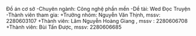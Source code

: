 Đồ án cơ sở
-Chuyên ngành: Công nghệ phần mền
-Dề tài: Wed Đọc Truyện
-Thành viên tham gia:
+Trưởng nhóm: Nguyễn Văn Thịnh, mssv: 2280603107
+Thành viên: Lâm Nguyễn Hoàng Giang , mssv : 2280606708
+Thành viên: Bùi Tấn Được, mssv: 2280606685

